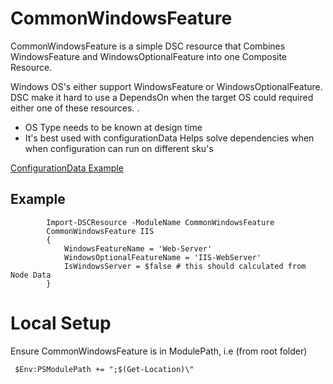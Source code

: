 # CommonWindowsFeature

CommonWindowsFeature is a simple DSC resource that Combines WindowsFeature and WindowsOptionalFeature into one Composite Resource.

Windows OS's either support WindowsFeature or WindowsOptionalFeature. DSC make it hard to use a DependsOn when the target OS could required either one of these resources. .

* OS Type needs to be known at design time
* It's best used with configurationData
Helps solve dependencies when when configuration can run on different sku's

[ConfigurationData Example](Examples/ExampleConfigurationData.ps1)

 ## Example
```
        Import-DSCResource -ModuleName CommonWindowsFeature
        CommonWindowsFeature IIS
        {
            WindowsFeatureName = 'Web-Server'
            WindowsOptionalFeatureName = 'IIS-WebServer'
            IsWindowsServer = $false # this should calculated from Node Data
        }

```



# Local Setup
  Ensure CommonWindowsFeature is in ModulePath, i.e (from root folder)
  
```
 $Env:PSModulePath += ";$(Get-Location)\"
```

